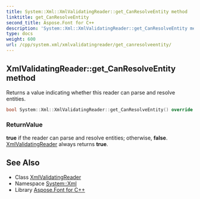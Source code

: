 ```yaml
---
title: System::Xml::XmlValidatingReader::get_CanResolveEntity method
linktitle: get_CanResolveEntity
second_title: Aspose.Font for C++
description: 'System::Xml::XmlValidatingReader::get_CanResolveEntity method. Returns a value indicating whether this reader can parse and resolve entities in C++.'
type: docs
weight: 600
url: /cpp/system.xml/xmlvalidatingreader/get_canresolveentity/
---
```

## XmlValidatingReader::get_CanResolveEntity method


Returns a value indicating whether this reader can parse and resolve entities.

```cpp
bool System::Xml::XmlValidatingReader::get_CanResolveEntity() override
```


### ReturnValue

**true** if the reader can parse and resolve entities; otherwise, **false**. [XmlValidatingReader](../) always returns **true**.

## See Also

* Class [XmlValidatingReader](../)
* Namespace [System::Xml](../../)
* Library [Aspose.Font for C++](../../../)
